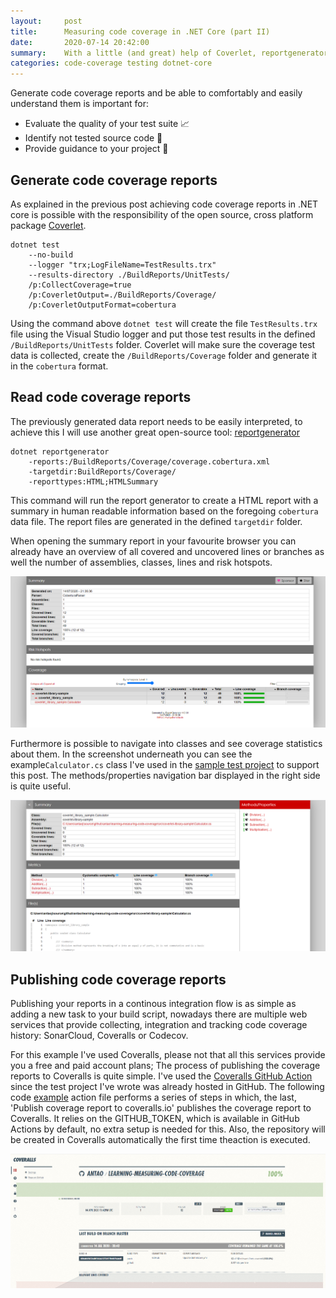 ```yaml
---
layout:     post
title:      Measuring code coverage in .NET Core (part II)
date:       2020-07-14 20:42:00
summary:    With a little (and great) help of Coverlet, reportgenerator and github actions
categories: code-coverage testing dotnet-core
---
```


Generate code coverage reports and be able to comfortably and easily understand them is important for:
* Evaluate the quality of your test suite 📈 
* Identify not tested source code 📝
* Provide guidance to your project 🔭

## Generate code coverage reports

As explained in the previous post achieving code coverage reports in .NET core is possible with the responsibility of the open source, cross platform package [Coverlet](https://github.com/tonerdo/coverlet "Coverlet source repository").

```shell
dotnet test 
    --no-build 
    --logger "trx;LogFileName=TestResults.trx" 
    --results-directory ./BuildReports/UnitTests/
    /p:CollectCoverage=true 
    /p:CoverletOutput=./BuildReports/Coverage/
    /p:CoverletOutputFormat=cobertura
```

Using the command above ```dotnet test``` will create the file ```TestResults.trx``` file using the Visual Studio logger and put those test results in the defined ```/BuildReports/UnitTests``` folder. Coverlet will make sure the coverage test data is collected, create the ```/BuildReports/Coverage``` folder and generate it in the ```cobertura``` format.

## Read code coverage reports

The previously generated data report needs to be easily interpreted, to achieve this I will use another great open-source tool: [reportgenerator](https://github.com/danielpalme/ReportGenerator)

```shell
dotnet reportgenerator 
    -reports:/BuildReports/Coverage/coverage.cobertura.xml
    -targetdir:BuildReports/Coverage/
    -reporttypes:HTML;HTMLSummary
```

This command will run the report generator to create a HTML report with a summary in human readable information based on the foregoing ```cobertura``` data file. The report files are generated in the defined ```targetdir``` folder. 

When opening the summary report in your favourite browser you can already have an overview of all covered and uncovered lines or branches as well the number of assemblies, classes, lines and risk hotspots.

![dotnet reportgenerator summary](/images/posts/measuring-code-coverage/reportgenerator-summary.png "Summary screenshot of the dotnet reportgenerator report for an example project")

Furthermore is possible to navigate into classes and see coverage statistics about them. In the screenshot underneath you can see the example```Calculator.cs``` class I've used in the [sample test project](https://github.com/antao/learning-measuring-code-coverage) to support this post. The methods/properties navigation bar displayed in the right side is quite useful.

![dotnet reportgenerator class](/images/posts/measuring-code-coverage/reportgenerator-calculator-class.png "Calculator screenshot of the dotnet reportgenerator report for an example class")

## Publishing code coverage reports

Publishing your reports in a continous integration flow is as simple as adding a new task to your build script, nowadays there are multiple web services that provide collecting, integration and tracking code coverage history: SonarCloud, Coveralls or Codecov. 

For this example I've used Coveralls, please not that all this services provide you a free and paid account plans; The process of publishing the coverage reports to Coveralls is quite simple. I've used the [Coveralls GitHub Action](https://github.com/marketplace/actions/coveralls-github-action) since the test project I've wrote was already hosted in GitHub. The following code [example](https://github.com/antao/learning-measuring-code-coverage/blob/master/.github/workflows/dotnetcore.yml) action file performs a series of steps in which, the last, 'Publish coverage report to coveralls.io' publishes the coverage report to Coveralls. It relies on the GITHUB_TOKEN, which is available in GitHub Actions by default, no extra setup is needed for this. Also, the repository will be created in Coveralls automatically the first time theaction is executed.

![coveralls](/images/posts/measuring-code-coverage/coveralls-io.png "Coveralls main project page")

